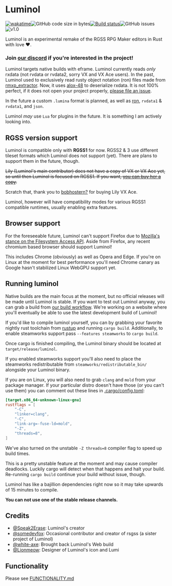 # Luminol

[![wakatime](https://wakatime.com/badge/user/5cff5352-cb55-44dc-819e-b47f231dcfa2/project/edee199a-95c3-4206-b23e-eb6f0a7e06ba.svg)](https://wakatime.com/badge/user/5cff5352-cb55-44dc-819e-b47f231dcfa2/project/edee199a-95c3-4206-b23e-eb6f0a7e06ba)![GitHub code size in bytes](https://img.shields.io/github/languages/code-size/Astrabit-ST/Luminol)[![Build status](https://img.shields.io/github/actions/workflow/status/Astrabit-ST/Luminol/build.yml)](https://github.com/Astrabit-ST/Luminol/actions/workflows/rust.yml)![GitHub issues](https://img.shields.io/github/issues/Astrabit-ST/Luminol)![v1.0](https://img.shields.io/github/milestones/progress/Astrabit-ST/Luminol/1?logo=steam&label=Steam%20release%20progress)

Luminol is an experimental remake of the RGSS RPG Maker editors in Rust with love ❤️.

### Join [our discord](https://discord.gg/8jZKmesKJy) if you're interested in the project!

Luminol targets native builds with eframe. Luminol currently reads *only* rxdata (not rvdata or rvdata2, sorry VX and VX Ace users). In the past, Luminol used to exclusively read rusty object notation (ron) files made from [rmxp_extractor](https://github.com/Speak2Erase/rmxp-extractor). Now, it uses [alox-48](https://github.com/Speak2Erase/alox-48) to deserialize rxdata. It is not 100% perfect, if it does not open your project properly, [please file an issue](https://github.com/Astrabit-ST/Luminol/issues).

In the future a custom `.lumina` format is planned, as well as [ron](https://github.com/ron-rs/ron), `rvdata1` & `rvdata1`, and `json`.

Luminol *may* use `Lua` for plugins in the future. It is something I am actively looking into.

## RGSS version support

Luminol is compatible only with **RGSS1** for now. RGSS2 & 3 use different tileset formats which Luminol does not support (yet).
There are plans to support them in the future, though.

~~Lily (Luminol's main contributor) does not have a copy of VX or VX Ace yet, so until then Luminol is focused on RGSS1. If you want, [you can buy her a copy](https://steamcommunity.com/id/lily-panpan/).~~

Scratch that, thank you to [bobhostern?](https://steamcommunity.com/id/bobhostern/) for buying Lily VX Ace.

Luminol, however will have compatibility modes for various RGSS1 compatible runtimes, usually enabling extra features.

## Browser support

For the foreseeable future, Luminol can't support Firefox due to [Mozilla's stance on the Filesystem Access API](https://mozilla.github.io/standards-positions/).
Aside from Firefox, any recent chromium based browser should support Luminol!

This includes Chrome (obviously) as well as Opera and Edge. 
If you're on Linux at the moment for best performance you'll need Chrome canary as Google hasn't stabilized Linux WebGPU support yet.

## Running luminol

Native builds are the main focus at the moment, but no official releases will be made until Luminol is stable.
If you want to test out Luminol anyway, you can grab a build from [our build workflow](https://github.com/Astrabit-ST/Luminol/actions/workflows/build.yml). 
We're working on a website where you'll eventually be able to use the latest development build of Luminol!

If you'd like to compile luminol yourself, you can by grabbing your favorite nightly rust toolchain from [rustup](https://rustup.rs) and running `cargo build`.
Additionally, to enable steamworks support pass `--features steamworks` to `cargo build`.

Once cargo is finished compiling, the Luminol binary should be located at `target/release/luminol`. 

If you enabled steamworks support you'll also need to place the steamworks redistributable from `steamworks/redistributable_bin/` alongside your Luminol binary.

If you are on Linux, you will also need to grab `clang` and `mold` from your package manager. 
If your particular distro doesn't have those (or you can't use them) you can comment out these lines in [.cargo/config.toml](/.cargo/config.toml):
```toml
[target.x86_64-unknown-linux-gnu]
rustflags = [
	"-C",
	"linker=clang",
	"-C",
	"link-arg=-fuse-ld=mold",
	"-Z",
	"threads=8",
]
```

We've also turned on the unstable `-Z threads=8` compiler flag to speed up build times. 

This is a pretty unstable feature at the moment and may cause compiler deadlocks.
Luckily cargo will detect when that happens and halt your build. Re-running `cargo build` continue your build without issue, though.

Luminol has like a bajillion dependencies right now so it may take upwards of 15 minutes to compile.

**You can not use one of the stable release channels.**

## Credits

- [@Speak2Erase](https://github.com/Speak2Erase): Luminol's creator
- [@somedevfox](https://github.com/somedevfox): Occasional contributor and creator of rsgss (a sister project of Luminol)
- [@white-axe](https://github.com/white-axe): Brought back Luminol's Web build
- [@Lionmeow](https://github.com/Lionmeow): Designer of Luminol's icon and Lumi

## Functionality

Please see [FUNCTIONALITY.md](/FUNCTIONALITY.md)
